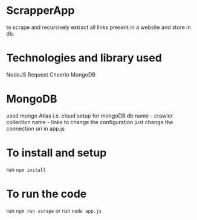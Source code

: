 # ScrapperApp

to scrape and recursively extract all links present in a website and store in db.

# Technologies and library used

NodeJS
Request
Cheerio
MongoDB

# MongoDB
used mongo Atlas i.e. cloud setup for mongoDB
db name         - crawler
collection name - links
to change the configuration just change the connection uri in app.js 

# To install and setup 
 run `npm install`

# To run the code
 run `npm run scrape`
 or
 run `node app.js`

